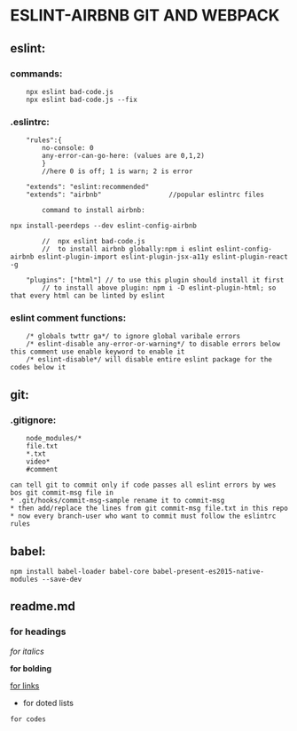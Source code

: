 # ESLINT-AIRBNB GIT AND WEBPACK 

## eslint:

### commands:

```
    npx eslint bad-code.js
    npx eslint bad-code.js --fix
```
    
### .eslintrc:
        
        "rules":{
            no-console: 0
            any-error-can-go-here: (values are 0,1,2)
            }
            //here 0 is off; 1 is warn; 2 is error 

        "extends": "eslint:recommended"
        "extends": "airbnb"                 //popular eslintrc files
            
            command to install airbnb: 
```
npx install-peerdeps --dev eslint-config-airbnb
```
            //  npx eslint bad-code.js
            //  to install airbnb globally:npm i eslint eslint-config-airbnb eslint-plugin-import eslint-plugin-jsx-a11y eslint-plugin-react -g

        "plugins": ["html"] // to use this plugin should install it first
            // to install above plugin: npm i -D eslint-plugin-html; so that every html can be linted by eslint
    
### eslint comment functions:
        /* globals twttr ga*/ to ignore global varibale errors
        /* eslint-disable any-error-or-warning*/ to disable errors below this comment use enable keyword to enable it
        /* eslint-disable*/ will disable entire eslint package for the codes below it

## git:
### .gitignore:
        node_modules/*
        file.txt
        *.txt
        video*
        #comment
    
    can tell git to commit only if code passes all eslint errors by wes bos git commit-msg file in
    * .git/hooks/commit-msg-sample rename it to commit-msg
    * then add/replace the lines from git commit-msg file.txt in this repo
    * now every branch-user who want to commit must follow the eslintrc rules 

## babel:
    npm install babel-loader babel-core babel-present-es2015-native-modules --save-dev

## readme.md
    
### for headings

*for italics*

**for bolding**

[for links](https://google.com)

* for doted lists

```
for codes
```